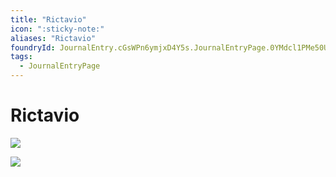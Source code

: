 ```yaml
---
title: "Rictavio"
icon: ":sticky-note:"
aliases: "Rictavio"
foundryId: JournalEntry.cGsWPn6ymjxD4Y5s.JournalEntryPage.0YMdcl1PMe50UBTa
tags:
  - JournalEntryPage
---
```


# Rictavio
![](tokenizer\cos_tokens\rictavio.webp)

![](ddb-images\adventures\misc\rictavio.png)